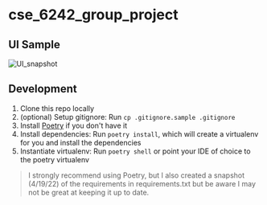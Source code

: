 # cse_6242_group_project


## UI Sample

![UI_snapshot](https://user-images.githubusercontent.com/25238881/163875205-f523c9b3-0b8a-4ffa-af79-e1374d6377e8.png)

## Development
1. Clone this repo locally
2. (optional) Setup gitignore: Run `cp .gitignore.sample .gitignore`
3. Install [Poetry](https://python-poetry.org/docs/#installation) if you don't have it
4. Install dependencies: Run `poetry install`, which will create a virtualenv for you and install the dependencies
5. Instantiate virtualenv: Run `poetry shell` or point your IDE of choice to the poetry virtualenv

> I strongly recommend using Poetry, but I also created a snapshot (4/19/22) of the requirements in requirements.txt but be aware I may not be great at keeping it up to date.
